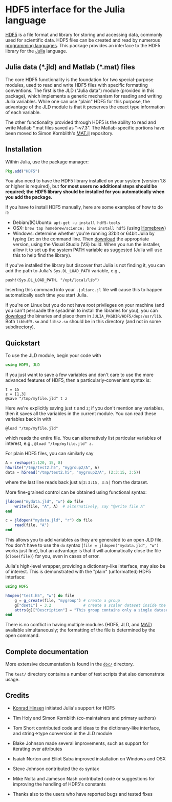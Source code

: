 # HDF5 interface for the Julia language

[HDF5][HDF5] is a file format and library for storing and accessing
data, commonly used for scientific data. HDF5 files can be created and
read by numerous [programming
languages](http://www.hdfgroup.org/tools5desc.html).  This package
provides an interface to the HDF5 library for the
[Julia][Julia] language.

## Julia data (\*.jld) and Matlab (\*.mat) files

The core HDF5 functionality is the foundation for two special-purpose
modules, used to read and write HDF5 files with specific formatting
conventions. The first is the JLD ("Julia data") module (provided in
this package), which implements a generic mechanism for reading and
writing Julia variables. While one can use "plain" HDF5 for this
purpose, the advantage of the JLD module is that it preserves the
exact type information of each variable.

The other functionality provided through HDF5 is the ability to read
and write Matlab \*.mat files saved as "-v7.3". The Matlab-specific
portions have been moved to Simon Kornblith's
[MAT.jl](https://github.com/simonster/MAT.jl) repository.

## Installation

Within Julia, use the package manager:
```julia
Pkg.add("HDF5")
```

You also need to have the HDF5 library installed on your
system (version 1.8 or higher is required), but **for most users
no additional steps should be required; the HDF5 library should be
installed for you automatically when you add the package.**

If you have to install HDF5 manually, here are some examples of
how to do it:

- Debian/(K)Ubuntu: `apt-get -u install hdf5-tools`
- OSX: `brew tap homebrew/science; brew install hdf5` (using [Homebrew](http://brew.sh))
- Windows: determine whether you're running 32bit or 64bit Julia by
  typing `Int` on the command line. Then
  [download](http://www.hdfgroup.org/HDF5/release/obtain5.html) the
  appropriate version, using the Visual Studio (VS) build. When you
  run the installer, allow it to set up the system PATH variable as
  suggested (Julia will use this to help find the library).

If you've installed the library but discover that Julia is not finding
it, you can add the path to Julia's `Sys.DL_LOAD_PATH` variable, e.g.,
```
push!(Sys.DL_LOAD_PATH, "/opt/local/lib")
```
Inserting this command into your `.juliarc.jl` file will cause this to
happen automatically each time you start Julia.

If you're on Linux but you do not have root privileges on your machine (and
you can't persuade the sysadmin to install the libraries for you), you can
[download](http://www.hdfgroup.org/HDF5/release/obtain5.html) the
binaries and place them in `JULIA_PKGDIR/HDF5/deps/usr/lib`. Both `libhdf5.so`
and `libsz.so` should be in this directory (and not in some subdirectory).

## Quickstart

To use the JLD module, begin your code with

```julia
using HDF5, JLD
```

If you just want to save a few variables and don't care to use the more advanced
features of
HDF5, then a particularly-convenient syntax is:

```
t = 15
z = [1,3]
@save "/tmp/myfile.jld" t z
```
Here we're explicitly saving just `t` and `z`; if you don't mention any
variables, then it saves all the variables in the current module. You can read these variables back in with
```
@load "/tmp/myfile.jld"
```
which reads the entire file. You can alternatively list particular variables of interest, e.g., `@load "/tmp/myfile.jld" z`.

For plain HDF5 files, you can similarly say
```julia
A = reshape(1:120, 15, 8)
h5write("/tmp/test2.h5", "mygroup2/A", A)
data = h5read("/tmp/test2.h5", "mygroup2/A", (2:3:15, 3:5))
```
where the last line reads back just `A[2:3:15, 3:5]` from the dataset.

More fine-grained control can be obtained using functional syntax:

```julia
jldopen("mydata.jld", "w") do file
    write(file, "A", A)  # alternatively, say "@write file A"
end

c = jldopen("mydata.jld", "r") do file
    read(file, "A")
end
```
This allows you to add variables as they are generated to an open JLD file.
You don't have to use the `do` syntax (`file = jldopen("mydata.jld", "w")` works
just fine), but an advantage is that it will automatically close the file (`close(file)`)
for you, even in cases of error.

Julia's high-level wrapper, providing a dictionary-like interface, may
also be of interest. This is demonstrated with the "plain" (unformatted)
HDF5 interface:

```julia
using HDF5

h5open("test.h5", "w") do file
    g = g_create(file, "mygroup") # create a group
    g["dset1"] = 3.2              # create a scalar dataset inside the group
    attrs(g)["Description"] = "This group contains only a single dataset" # an attribute
end
```

There is no conflict in having multiple modules (HDF5, JLD, and
[MAT](https://github.com/simonster/MAT.jl)) available simultaneously;
the formatting of the file is determined by the open command.

## Complete documentation

More extensive documentation is found in the [`doc/`](doc/) directory.

The `test/` directory contains a number of test scripts that also
demonstrate usage.

## Credits

- [Konrad Hinsen](https://github.com/khinsen/julia_hdf5) initiated
  Julia's support for HDF5

- Tim Holy and Simon Kornblith (co-maintainers and primary authors)

- Tom Short contributed code and ideas to the dictionary-like
  interface, and string->type conversion in the JLD module

- Blake Johnson made several improvements, such as support for
  iterating over attributes

- Isaiah Norton and Elliot Saba improved installation on Windows and OSX

- Steve Johnson contributed the `do` syntax

- Mike Nolta and Jameson Nash contributed code or suggestions for
  improving the handling of HDF5's constants

- Thanks also to the users who have reported bugs and tested fixes


[Julia]: http://julialang.org "Julia"
[HDF5]: http://www.hdfgroup.org/HDF5/ "HDF5"
